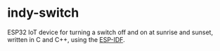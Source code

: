 # indy-switch

ESP32 IoT device for turning a switch off and on at sunrise and sunset, written
in C and C++, using the [ESP-IDF](https://docs.espressif.com/projects/esp-idf/en/latest/esp32/).
